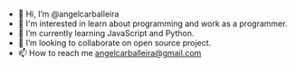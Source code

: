 - 👋 Hi, I’m @angelcarballeira
- 👀 I'm interested in learn about programming and work as a programmer.
- 🌱 I’m currently learning JavaScript and Python.
- 💞️ I’m looking to collaborate on open source project.
- 📫 How to reach me angelcarballeira@gmail.com

<!---
angelcarballeira/angelcarballeira is a ✨ special ✨ repository because its `README.md` (this file) appears on your GitHub profile.
You can click the Preview link to take a look at your changes.
--->
